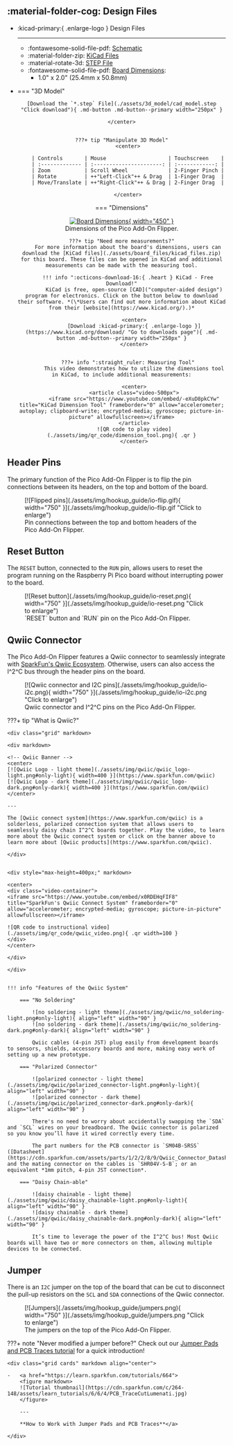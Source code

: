 ## :material-folder-cog: Design Files

<!-- Import the component -->
<script type="module" src="https://ajax.googleapis.com/ajax/libs/model-viewer/3.5.0/model-viewer.min.js"></script>

<div class="grid cards desc" markdown>

-   :kicad-primary:{ .enlarge-logo } Design Files

	---

	- :fontawesome-solid-file-pdf: [Schematic](./assets/board_files/schematic.pdf)
	- :material-folder-zip: [KiCad Files](./assets/board_files/kicad_files.zip)
	- :material-rotate-3d: [STEP File](./assets/3d_model/cad_model.step)
	- :fontawesome-solid-file-pdf: [Board Dimensions](./assets/board_files/dimensions.pdf):
		- 1.0" x 2.0" (25.4mm x 50.8mm)


-   <!-- Boxes in tabs -->

	=== "3D Model"
		<center>
		<model-viewer src="../assets/3d_model/web_model.glb" camera-controls poster="../assets/3d_model/poster.png" tone-mapping="neutral" shadow-intensity="1.3" exposure="0.8" shadow-softness="0.4" camera-target="0m -4m 0m" camera-orbit="-40deg 72deg 89.58m" field-of-view="25.11deg" style="width: 100%; height: 450px;">
		</model-viewer>

		[Download the `*.step` File](./assets/3d_model/cad_model.step "Click download"){ .md-button .md-button--primary width="250px" }

		</center>


		???+ tip "Manipulate 3D Model"
			<center>

			| Controls       | Mouse                    | Touchscreen    |
			| :------------- | :----------------------: | :------------: |
			| Zoom           | Scroll Wheel             | 2-Finger Pinch |
			| Rotate         | ++"Left-Click"++ & Drag  | 1-Finger Drag  |
			| Move/Translate | ++"Right-Click"++ & Drag | 2-Finger Drag  |

			</center>


	=== "Dimensions"
		<center>
		[![Board Dimensions](./assets/board_files/dimensions.png){ width="450" }](./assets/board_files/dimensions.pdf "Click to enlarge")
		<figcaption markdown>
		Dimensions of the Pico Add-On Flipper.
		</figcaption>
		</center>


		???+ tip "Need more measurements?"
			For more information about the board's dimensions, users can download the [KiCad files](./assets/board_files/kicad_files.zip) for this board. These files can be opened in KiCad and additional measurements can be made with the measuring tool.

			!!! info ":octicons-download-16:{ .heart } KiCad - Free Download!"
				KiCad is free, open-source [CAD]("computer-aided design") program for electronics. Click on the button below to download their software. *(\*Users can find out more information about KiCad from their [website](https://www.kicad.org/).)*

				<center>
				[Download :kicad-primary:{ .enlarge-logo }](https://www.kicad.org/download/ "Go to downloads page"){ .md-button .md-button--primary width="250px" }
				</center>

	
			???+ info ":straight_ruler: Measuring Tool"
				This video demonstrates how to utilize the dimensions tool in KiCad, to include additional measurements:

				<center>
				<article class="video-500px">
				<iframe src="https://www.youtube.com/embed/-eXuD8pkCYw" title="KiCad Dimension Tool" frameborder="0" allow="accelerometer; autoplay; clipboard-write; encrypted-media; gyroscope; picture-in-picture" allowfullscreen></iframe>
				</article>
				![QR code to play video](./assets/img/qr_code/dimension_tool.png){ .qr }
				</center>

</div>



## Header Pins
The primary function of the Pico Add-On Flipper is to flip the pin connections between its headers, on the top and bottom of the board.


<figure markdown>
[![Flipped pins](./assets/img/hookup_guide/io-flip.gif){ width="750" }](./assets/img/hookup_guide/io-flip.gif "Click to enlarge")
<figcaption markdown>Pin connections between the top and bottom headers of the Pico Add-On Flipper.</figcaption>
</figure>



## Reset Button
The `RESET` button, connected to the `RUN` pin, allows users to reset the program running on the Raspberry Pi Pico board without interrupting power to the board.


<figure markdown>
[![Reset button](./assets/img/hookup_guide/io-reset.png){ width="750" }](./assets/img/hookup_guide/io-reset.png "Click to enlarge")
<figcaption markdown>`RESET` button and `RUN` pin on the Pico Add-On Flipper.</figcaption>
</figure>



## Qwiic Connector
The Pico Add-On Flipper features a Qwiic connector to seamlessly integrate with [SparkFun's Qwiic Ecosystem](https://www.sparkfun.com/qwiic). Otherwise, users can also access the I^2^C bus through the header pins on the board.


<figure markdown>
[![Qwiic connector and I2C pins](./assets/img/hookup_guide/io-i2c.png){ width="750" }](./assets/img/hookup_guide/io-i2c.png "Click to enlarge")
<figcaption markdown>Qwiic connector and I^2^C pins on the Pico Add-On Flipper.</figcaption>
</figure>


???+ tip "What is Qwiic?"

	<div class="grid" markdown>

	<div markdown>

	<!-- Qwiic Banner -->
	<center>
	[![Qwiic Logo - light theme](./assets/img/qwiic/qwiic_logo-light.png#only-light){ width=400 }](https://www.sparkfun.com/qwiic)
	[![Qwiic Logo - dark theme](./assets/img/qwiic/qwiic_logo-dark.png#only-dark){ width=400 }](https://www.sparkfun.com/qwiic)
	</center>

	---

	The [Qwiic connect system](https://www.sparkfun.com/qwiic) is a solderless, polarized connection system that allows users to seamlessly daisy chain I^2^C boards together. Play the video, to learn more about the Qwiic connect system or click on the banner above to learn more about [Qwiic products](https://www.sparkfun.com/qwiic).

	</div>


	<div style="max-height=400px;" markdown>

	<center>
	<div class="video-container">
	<iframe src="https://www.youtube.com/embed/x0RDEHqFIF8" title="SparkFun's Qwiic Connect System" frameborder="0" allow="accelerometer; encrypted-media; gyroscope; picture-in-picture" allowfullscreen></iframe>

	![QR code to instructional video](./assets/img/qr_code/qwiic_video.png){ .qr width=100 }
	</div>
	</center>

	</div>

	</div>


	!!! info "Features of the Qwiic System"

		=== "No Soldering"

			![no soldering - light theme](./assets/img/qwiic/no_soldering-light.png#only-light){ align="left" width="90" }
			![no soldering - dark theme](./assets/img/qwiic/no_soldering-dark.png#only-dark){ align="left" width="90" }

			Qwiic cables (4-pin JST) plug easily from development boards to sensors, shields, accessory boards and more, making easy work of setting up a new prototype.

		=== "Polarized Connector"

			![polarized connector - light theme](./assets/img/qwiic/polarized_connector-light.png#only-light){ align="left" width="90" }
			![polarized connector - dark theme](./assets/img/qwiic/polarized_connector-dark.png#only-dark){ align="left" width="90" }

			There's no need to worry about accidentally swapping the `SDA` and `SCL` wires on your breadboard. The Qwiic connector is polarized so you know you’ll have it wired correctly every time.

			The part numbers for the PCB connector is `SM04B-SRSS` ([Datasheet](https://cdn.sparkfun.com/assets/parts/1/2/2/8/9/Qwiic_Connector_Datasheet.pdf)) and the mating connector on the cables is `SHR04V-S-B`; or an equivalent *1mm pitch, 4-pin JST connection*.

		=== "Daisy Chain-able"

			![daisy chainable - light theme](./assets/img/qwiic/daisy_chainable-light.png#only-light){ align="left" width="90" }
			![daisy chainable - dark theme](./assets/img/qwiic/daisy_chainable-dark.png#only-dark){ align="left" width="90" }

			It’s time to leverage the power of the I^2^C bus! Most Qwiic boards will have two or more connectors on them, allowing multiple devices to be connected.



## Jumper
There is an `I2C` jumper on the top of the board that can be cut to disconnect the pull-up resistors on the `SCL` and `SDA` connections of the Qwiic connector.


<figure markdown>
[![Jumpers](./assets/img/hookup_guide/jumpers.png){ width="750" }](./assets/img/hookup_guide/jumpers.png "Click to enlarge")
<figcaption markdown>The jumpers on the top of the Pico Add-On Flipper.</figcaption>
</figure>


???+ note "Never modified a jumper before?"
	Check out our <a href="https://learn.sparkfun.com/tutorials/664">Jumper Pads and PCB Traces tutorial</a> for a quick introduction!

	<div class="grid cards" markdown align="center">

	-   <a href="https://learn.sparkfun.com/tutorials/664">
		<figure markdown>
		![Tutorial thumbnail](https://cdn.sparkfun.com/c/264-148/assets/learn_tutorials/6/6/4/PCB_TraceCutLumenati.jpg)
		</figure>

		---

		**How to Work with Jumper Pads and PCB Traces**</a>

	</div>

